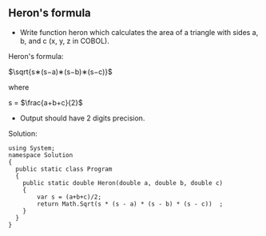 ## Heron's formula

- Write function heron which calculates the area of a triangle with sides a, b, and c (x, y, z in COBOL).

Heron's formula: 

$\sqrt{s∗(s−a)∗(s−b)∗(s−c)}$

where

s = $\frac{a+b+c}{2}$

- Output should have 2 digits precision.
 
Solution:
```CSharp
using System; 
namespace Solution
{
  public static class Program
  {
    public static double Heron(double a, double b, double c)
    {
        var s = (a+b+c)/2;
        return Math.Sqrt(s * (s - a) * (s - b) * (s - c))  ;
    }
  }
}
```